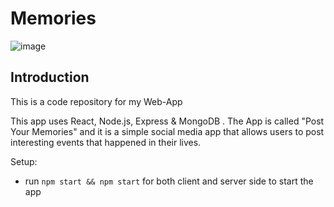 # Memories


![image](https://github.com/Aayush030/Post-Your-Memories/assets/116271913/3a46b833-f397-430f-ab15-db9f6e737190)


## Introduction
This is a code repository for my Web-App

This app uses React, Node.js, Express & MongoDB . The App is called "Post Your Memories" and it is a simple social media app that allows users to post interesting events that happened in their lives.



Setup:
- run ```npm start && npm start``` for both client and server side to start the app
